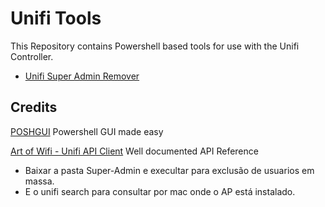 # Unifi Tools
This Repository contains Powershell based tools for use with the Unifi Controller.

 - [Unifi Super Admin Remover](https://github.com/coolriku/Unifi-Tools/tree/master/Super-admin-Remover)

## Credits
[POSHGUI](https://poshgui.com/) 
Powershell GUI made easy

[Art of Wifi - Unifi API Client](https://github.com/Art-of-WiFi/UniFi-API-client)
Well documented API Reference
- Baixar a pasta Super-Admin e execultar para exclusão de usuarios em massa.
- E o unifi search para consultar por mac onde o AP está instalado.
